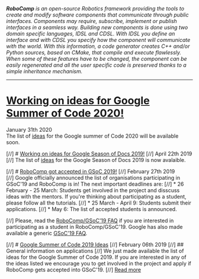 _**RoboComp** is an open-source Robotics framework providing the tools to create and modify software components that communicate through public interfaces. Components may require, subscribe, implement or publish interfaces in a seamless way. Building new components is done using two domain specific languages, IDSL and CDSL. With IDSL you define an interface and with CDSL you specify how the component will communicate with the world. With this information, a code generator creates C++ and/or Python sources, based on CMake, that compile and execute flawlessly. When some of these features have to be changed, the component can be easily regenerated and all the user specific code is preserved thanks to a simple inheritance mechanism._

* * *

# [Working on ideas for Google Summer of Code 2020!](/web/gsoc/2020/ideas)
<span class="post-date">January 31th 2020</span>  
The list of [ideas](/web/gsoc/2020/ideas/) for the Google summer of Code 2020 will be available soon.

[//] # [Working on ideas for Google Season of Docs 2019!](/web/gsod/2019/ideas)
[//] <span class="post-date">April 22th 2019</span>  
[//] The list of [ideas](/web/gsod/2019/ideas/) for the Google Season of Docs 2019 is now avalaible.

[//] # [RoboComp got accepted in GSoC 2019!](/web/blog/gsoc/faq2019)
[//] <span class="post-date">February 27th 2019</span>  
[//] Google officially announced the list of organisations participating in GSoC'19 and RoboComp is in! The next important deadlines are:
[//] * 26 February - 25 March: Students get involved in the project and disscuss ideas with the mentors. If you're thinking about participating as a student, please follow all the tutorials.
[//] * 25 March - April 9: Students submit their applications.
[//] * May 6: The list of accepted students is announced.

[//] Please, read the [RoboComp/GSoC'19 FAQ](/web/blog/gsoc/faq2019) if you are interested in participating as a student in RoboComp/GSoC'19. Google has also made available a generic [GSoC'19 FAQ](https://developers.google.com/open-source/gsoc/faq).



[//] # [Google Summer of Code 2019 Ideas](/web/blog/gsoc/ideas2019)
[//] <span class="post-date">February 06th 2019</span> 
[//] ## General information on applications
[//] We just made available the list of ideas for the Google Summer of Code 2019. If you are interested in any of the ideas listed we encourage you to get involved in the project and apply if RoboComp gets accepted into GSoC'19.
[//] [Read more](/web/blog/gsoc/ideas2019)

